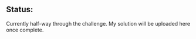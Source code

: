 ## Status:

Currently half-way through the challenge. My solution will be uploaded here once complete.
